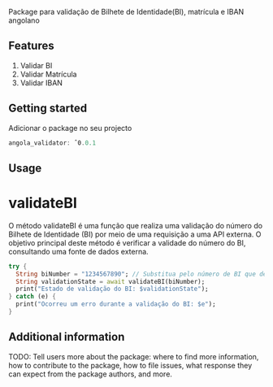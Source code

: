 <!--
This README describes the package. If you publish this package to pub.dev,
this README's contents appear on the landing page for your package.

For information about how to write a good package README, see the guide for
[writing package pages](https://dart.dev/guides/libraries/writing-package-pages).

For general information about developing packages, see the Dart guide for
[creating packages](https://dart.dev/guides/libraries/create-library-packages)
and the Flutter guide for
[developing packages and plugins](https://flutter.dev/developing-packages).
-->

Package para validação  de Bilhete de Identidade(BI), matrícula e IBAN angolano

## Features

1. Validar BI
2. Validar Matrícula
3. Validar IBAN

## Getting started

Adicionar o package no seu projecto

```dart
angola_validator: ˆ0.0.1
```


## Usage

# validateBI

O método validateBI é uma função que realiza uma validação do número do Bilhete de Identidade (BI) por meio de uma requisição a uma API externa. O objetivo principal deste método é verificar a validade do número do BI, consultando uma fonte de dados externa.

```dart
try {
  String biNumber = "1234567890"; // Substitua pelo número de BI que deseja validar.
  String validationState = await validateBI(biNumber);
  print("Estado de validação do BI: $validationState");
} catch (e) {
  print("Ocorreu um erro durante a validação do BI: $e");
}
```

## Additional information

TODO: Tell users more about the package: where to find more information, how to
contribute to the package, how to file issues, what response they can expect
from the package authors, and more.
